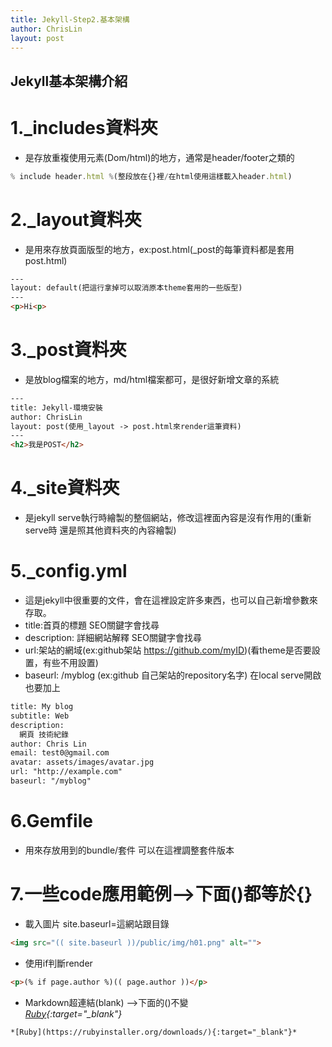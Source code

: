 ```yaml
---
title: Jekyll-Step2.基本架構
author: ChrisLin
layout: post
---
```

<h2>Jekyll基本架構介紹</h2>

# 1._includes資料夾
* 是存放重複使用元素(Dom/html)的地方，通常是header/footer之類的

```js
% include header.html %(整段放在{}裡/在html使用這樣載入header.html)
```

# 2._layout資料夾
* 是用來存放頁面版型的地方，ex:post.html(_post的每筆資料都是套用post.html)

```html
---
layout: default(把這行拿掉可以取消原本theme套用的一些版型)
---
<p>Hi<p>
```

# 3._post資料夾
* 是放blog檔案的地方，md/html檔案都可，是很好新增文章的系統

```html
---
title: Jekyll-環境安裝
author: ChrisLin
layout: post(使用_layout -> post.html來render這筆資料)
---
<h2>我是POST</h2>
```

# 4._site資料夾
* 是jekyll serve執行時繪製的整個網站，修改這裡面內容是沒有作用的(重新serve時 還是照其他資料夾的內容繪製)

# 5._config.yml
* 這是jekyll中很重要的文件，會在這裡設定許多東西，也可以自己新增參數來存取。
* title:首頁的標題 SEO關鍵字會找尋
* description: 詳細網站解釋 SEO關鍵字會找尋
* url:架站的網域(ex:github架站 https://github.com/myID)(看theme是否要設置，有些不用設置)
* baseurl: /myblog (ex:github 自己架站的repository名字) 在local serve開啟也要加上

```html
title: My blog
subtitle: Web
description: 
  網頁 技術紀錄
author: Chris Lin
email: test0@gmail.com
avatar: assets/images/avatar.jpg
url: "http://example.com"
baseurl: "/myblog"
```

# 6.Gemfile
* 用來存放用到的bundle/套件 可以在這裡調整套件版本

# 7.一些code應用範例-->下面()都等於{}
* 載入圖片  site.baseurl=這網站跟目錄

```html
<img src="(( site.baseurl ))/public/img/h01.png" alt=""> 
```

* 使用if判斷render

```html
<p>(% if page.author %)(( page.author ))</p>
```

* Markdown超連結(blank) -->下面的()不變
<br>*[Ruby](https://rubyinstaller.org/downloads/){:target="_blank"}*

```html
*[Ruby](https://rubyinstaller.org/downloads/){:target="_blank"}* 
```